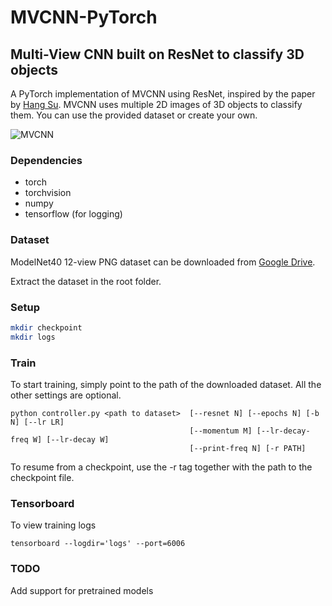 # MVCNN-PyTorch
## Multi-View CNN built on ResNet to classify 3D objects
A PyTorch implementation of MVCNN using ResNet, inspired by the paper by [Hang Su](http://vis-www.cs.umass.edu/mvcnn/docs/su15mvcnn.pdf).
MVCNN uses multiple 2D images of 3D objects to classify them. You can use the provided dataset or create your own.

![MVCNN](https://preview.ibb.co/eKcJHy/687474703a2f2f7669732d7777772e63732e756d6173732e6564752f6d76636e6e2f696d616765732f6d76636e6e2e706e67.png)

### Dependencies
* torch
* torchvision
* numpy
* tensorflow (for logging)

### Dataset
ModelNet40 12-view PNG dataset can be downloaded from [Google Drive](https://drive.google.com/file/d/0B4v2jR3WsindMUE3N2xiLVpyLW8/view).

Extract the dataset in the root folder.

### Setup
```bash
mkdir checkpoint
mkdir logs
```

### Train
To start training, simply point to the path of the downloaded dataset. All the other settings are optional.

```
python controller.py <path to dataset>  [--resnet N] [--epochs N] [-b N] [--lr LR]
                                        [--momentum M] [--lr-decay-freq W] [--lr-decay W]
                                        [--print-freq N] [-r PATH]
```

To resume from a checkpoint, use the -r tag together with the path to the checkpoint file.

### Tensorboard
To view training logs
```
tensorboard --logdir='logs' --port=6006
```

### TODO
Add support for pretrained models
